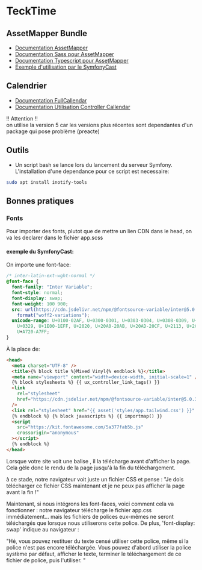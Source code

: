 # TeckTime

## AssetMapper Bundle

- [Documentation AssetMapper](https://symfony.com/doc/6.4/frontend/asset_mapper.html)
- [Documentation Sass pour AssetMapper](https://symfony.com/bundles/SassBundle/current/index.html)
- [Documentation Typescript pour AssetMapper](https://github.com/sensiolabs/AssetMapperTypeScriptBundle/blob/main/doc/index.rst)
- [Exemple d'utilisation par le SymfonyCast](https://symfonycasts.com/screencast/asset-mapper)

## Calendrier

- [Documentation FullCallendar](https://fullcalendar.io/)
- [Documentation Utilisation Controller Callendar](/.doc/calendar.md)

:bangbang: Attention :bangbang:  
on utilise la version 5 car les versions plus récentes sont dependantes d'un package qui pose problème (preacte)

## Outils

- Un script bash se lance lors du lancement du serveur Symfony. L'installation d'une dependance pour ce script est necessaire:

```bash
sudo apt install inotify-tools
```

## Bonnes pratiques

### Fonts

Pour importer des fonts, plutot que de mettre un lien CDN dans le head, on va les declarer dans le fichier app.scss

#### exemple du SymfonyCast:

On importe une font-face:

```css
/* inter-latin-ext-wght-normal */
@font-face {
  font-family: "Inter Variable";
  font-style: normal;
  font-display: swap;
  font-weight: 100 900;
  src: url(https://cdn.jsdelivr.net/npm/@fontsource-variable/inter@5.0.3/files/inter-latin-ext-wght-normal.woff2)
    format("woff2-variations");
  unicode-range: U+0100-02AF, U+0300-0301, U+0303-0304, U+0308-0309, U+0323,
    U+0329, U+1E00-1EFF, U+2020, U+20A0-20AB, U+20AD-20CF, U+2113, U+2C60-2C7F,
    U+A720-A7FF;
}
```

À la place de:

```html
<head>
  <meta charset="UTF-8" />
  <title>{% block title %}Mixed Vinyl{% endblock %}</title>
  <meta name="viewport" content="width=device-width, initial-scale=1" />
  {% block stylesheets %} {{ ux_controller_link_tags() }}
  <link
    rel="stylesheet"
    href="https://cdn.jsdelivr.net/npm/@fontsource-variable/inter@5.0.3/index.min.css"
  />
  <link rel="stylesheet" href="{{ asset('styles/app.tailwind.css') }}" />
  {% endblock %} {% block javascripts %} {{ importmap() }}
  <script
    src="https://kit.fontawesome.com/5a377fab5b.js"
    crossorigin="anonymous"
  ></script>
  {% endblock %}
</head>
```

Lorsque votre site voit une balise <link rel="stylesheet">, il la télécharge avant d'afficher la page. Cela gèle donc le rendu de la page jusqu'à la fin du téléchargement.

à ce stade, notre navigateur voit juste un fichier CSS et pense :
"Je dois télécharger ce fichier CSS maintenant et je ne peux pas afficher la page avant la fin !"

Maintenant, si nous intégrons les font-faces, voici comment cela va fonctionner : notre navigateur télécharge le fichier app.css immédiatement...
mais les fichiers de polices eux-mêmes ne seront téléchargés que lorsque nous utiliserons cette police.
De plus, 'font-display: swap' indique au navigateur :

"Hé, vous pouvez restituer du texte censé utiliser cette police, même si la police n'est pas encore téléchargée.
Vous pouvez d'abord utiliser la police système par défaut, afficher le texte, terminer le téléchargement de ce fichier de police, puis l'utiliser. "

